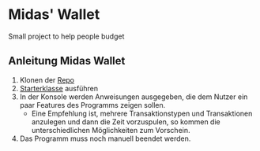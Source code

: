 # Midas' Wallet
Small project to help people budget
## Anleitung Midas Wallet
1. Klonen der [Repo](https://github.com/LuisMartinSchick/Budgettool) 
2. [Starterklasse](https://github.com/LuisMartinSchick/Budgettool/blob/master/src/main/java/com/LuisMartinSchick/budgettool/BudgettoolBackendApplication.java) ausführen 
3. In der Konsole werden Anweisungen ausgegeben, die dem Nutzer ein paar Features des Programms zeigen sollen.
    - Eine Empfehlung ist, mehrere Transaktionstypen und Transaktionen anzulegen und dann die Zeit vorzuspulen, so kommen die unterschiedlichen Möglichkeiten zum Vorschein.
4. Das Programm muss noch manuell beendet werden.
